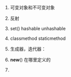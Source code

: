 1. 可变对象和不可变对象

2. 反射
3. set() hashable unhashable
4. classmethod  staticmethod
5. 生成器，迭代器：
6. __new__() 在哪里定义的
 
 1. 
<!--stackedit_data:
eyJoaXN0b3J5IjpbOTQ4MjQ3NDg5LC0yMDIzNTE2NDE2XX0=
-->